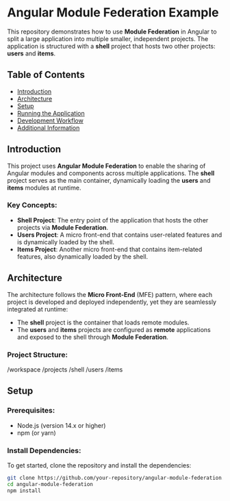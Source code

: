 # Angular Module Federation Example

This repository demonstrates how to use **Module Federation** in Angular to split a large application into multiple smaller, independent projects. The application is structured with a **shell** project that hosts two other projects: **users** and **items**.

## Table of Contents

- [Introduction](#introduction)
- [Architecture](#architecture)
- [Setup](#setup)
- [Running the Application](#running-the-application)
- [Development Workflow](#development-workflow)
- [Additional Information](#additional-information)

## Introduction

This project uses **Angular Module Federation** to enable the sharing of Angular modules and components across multiple applications. The **shell** project serves as the main container, dynamically loading the **users** and **items** modules at runtime.

### Key Concepts:
- **Shell Project**: The entry point of the application that hosts the other projects via **Module Federation**.
- **Users Project**: A micro front-end that contains user-related features and is dynamically loaded by the shell.
- **Items Project**: Another micro front-end that contains item-related features, also dynamically loaded by the shell.

## Architecture

The architecture follows the **Micro Front-End** (MFE) pattern, where each project is developed and deployed independently, yet they are seamlessly integrated at runtime:

- The **shell** project is the container that loads remote modules.
- The **users** and **items** projects are configured as **remote** applications and exposed to the shell through **Module Federation**.

### Project Structure:

/workspace /projects /shell /users /items


## Setup

### Prerequisites:
- Node.js (version 14.x or higher)
- npm (or yarn)

### Install Dependencies:
To get started, clone the repository and install the dependencies:

```bash
git clone https://github.com/your-repository/angular-module-federation.git
cd angular-module-federation
npm install
